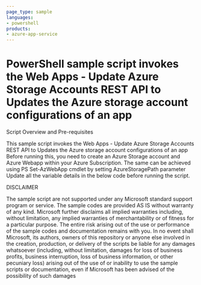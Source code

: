 ```yaml
---
page_type: sample
languages:
- powershell
products:
- azure-app-service
---
```



# PowerShell sample script invokes the Web Apps - Update Azure Storage Accounts REST API to Updates the Azure storage account configurations of an app


 Script Overview and Pre-requisites
 
 This sample script invokes the Web Apps - Update Azure Storage Accounts REST API to Updates the Azure storage account configurations of an app
 Before running this, you need to create an Azure Storage account and Azure Webapp within your Azure Subscription.
 The same can be achieved using PS Set-AzWebApp cmdlet by setting AzureStoragePath parameter
 Update all the variable details in the below code before running the script.


 DISCLAIMER

The sample script are not supported under any Microsoft standard support program or service. The sample codes are provided AS IS without warranty of any kind. Microsoft further disclaims all implied warranties including, without limitation, any implied warranties of merchantability or of fitness for a particular purpose. The entire risk arising out of the use or performance of the sample codes and documentation remains with you. In no event shall Microsoft, its authors, owners of this repository or anyone else involved in the creation, production, or delivery of the scripts be liable for any damages whatsoever (including, without limitation, damages for loss of business profits, business interruption, loss of business information, or other pecuniary loss) arising out of the use of or inability to use the sample scripts or documentation, even if Microsoft has been advised of the possibility of such damages 
